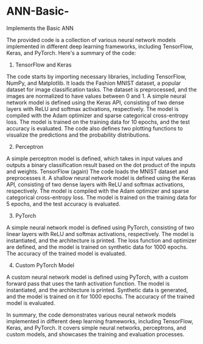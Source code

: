 # ANN-Basic-
Implements the Basic ANN

The provided code is a collection of various neural network models implemented in different deep learning frameworks, including TensorFlow, Keras, and PyTorch. Here's a summary of the code:

1. TensorFlow and Keras

The code starts by importing necessary libraries, including TensorFlow, NumPy, and Matplotlib.
It loads the Fashion MNIST dataset, a popular dataset for image classification tasks.
The dataset is preprocessed, and the images are normalized to have values between 0 and 1.
A simple neural network model is defined using the Keras API, consisting of two dense layers with ReLU and softmax activations, respectively.
The model is compiled with the Adam optimizer and sparse categorical cross-entropy loss.
The model is trained on the training data for 10 epochs, and the test accuracy is evaluated.
The code also defines two plotting functions to visualize the predictions and the probability distributions.

2. Perceptron
   
A simple perceptron model is defined, which takes in input values and outputs a binary classification result based on the dot product of the inputs and weights.
TensorFlow (again)
The code loads the MNIST dataset and preprocesses it.
A shallow neural network model is defined using the Keras API, consisting of two dense layers with ReLU and softmax activations, respectively.
The model is compiled with the Adam optimizer and sparse categorical cross-entropy loss.
The model is trained on the training data for 5 epochs, and the test accuracy is evaluated.

3. PyTorch

A simple neural network model is defined using PyTorch, consisting of two linear layers with ReLU and softmax activations, respectively.
The model is instantiated, and the architecture is printed.
The loss function and optimizer are defined, and the model is trained on synthetic data for 1000 epochs.
The accuracy of the trained model is evaluated.

4. Custom PyTorch Model
   
A custom neural network model is defined using PyTorch, with a custom forward pass that uses the tanh activation function.
The model is instantiated, and the architecture is printed.
Synthetic data is generated, and the model is trained on it for 1000 epochs.
The accuracy of the trained model is evaluated.

In summary, the code demonstrates various neural network models implemented in different deep learning frameworks, including TensorFlow, Keras, and PyTorch. It covers simple neural networks, perceptrons, and custom models, and showcases the training and evaluation processes.





